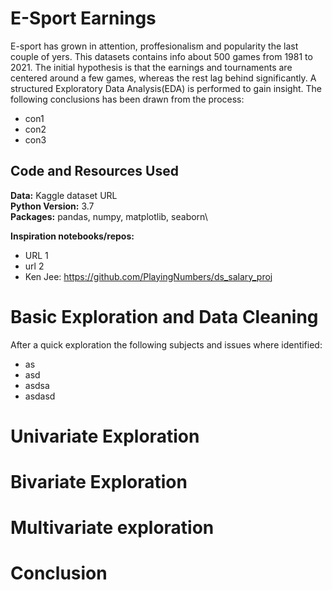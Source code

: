 # E-Sport Earnings
E-sport has grown in attention, proffesionalism and popularity the last couple of yers. This datasets contains info about 500 games from 1981 to 2021. The initial hypothesis is that the earnings and tournaments are centered around a few games, whereas the rest lag behind significantly. A structured Exploratory Data Analysis(EDA) is performed to gain insight. The following conclusions has been drawn from the process:
  * con1
  * con2
  * con3

## Code and Resources Used
**Data:** Kaggle dataset URL\
**Python Version:** 3.7\
**Packages:** pandas, numpy, matplotlib, seaborn\

**Inspiration notebooks/repos:**  
  * URL 1
  * url 2
  * Ken Jee: https://github.com/PlayingNumbers/ds_salary_proj

# Basic Exploration and Data Cleaning
After a quick exploration the following subjects and issues where identified:
  * as
  * asd
  * asdsa
  * asdasd

# Univariate Exploration

# Bivariate Exploration

# Multivariate exploration

# Conclusion

